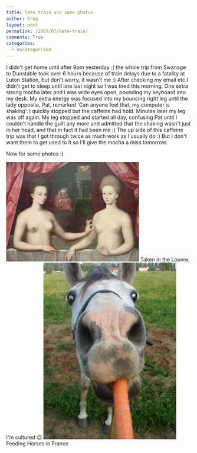```yaml
---
title: late train and some photos
author: Greg
layout: post
permalink: /2007/07/late-train/
comments: True
categories:
  - Uncategorized
---
```

I didn't get home until after 9pm yesterday :( the whole trip from Swanage to Dunstable took over 6 hours because of train delays due to a fatality at Luton Station, but don't worry, it wasn't me :) After checking my email etc I didn't get to sleep until late last night so I was tired this morning. One extra strong mocha later and I was wide eyes open, pounding my keyboard into my desk. My extra energy was focused into my bouncing right leg until the lady opposite, Pat, remarked 'Can anyone feel that, my computer is shaking'. I quickly stopped but the caffeine had hold. Minutes later my leg was off again. My leg stopped and started all day, confusing Pat until I couldn't handle the guilt any more and admitted that the shaking wasn't just in her head, and that in fact it had been me :( The up side of this caffeine trip was that I got through twice as much work as I usually do :) But I don't want them to get used to it so I'll give the mocha a miss tomorrow.

Now for some photos :)

<img src="wp-content/uploads/2007/07/DSC08631.JPG" width="360" height="270" title="Cultured Greg" />  
Taken in the Louvre, I'm cultured 😉

<img src="wp-content/uploads/2007/07/DSC08063.JPG" width="360" height="480" title="Feeding Horses" />  
Feeding Horses in France
